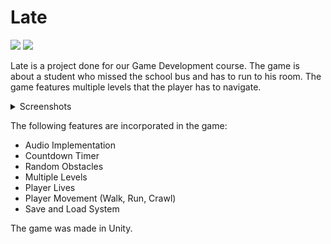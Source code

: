 # Late
<img src="https://img.shields.io/badge/C%23-239120?style=for-the-badge&logo=c-sharp&logoColor=white" /> <img src="https://img.shields.io/badge/Unity-100000?style=for-the-badge&logo=unity&logoColor=white" />

Late is a project done for our Game Development course. The game is about a student who missed the school bus and has to run to his room. The game features multiple levels that the player has to navigate. 

<details>
<summary>Screenshots</summary>

<br>

![Screenshot (513)](https://github.com/Adr029/Late/assets/108637165/bd96cfa5-369d-4a2e-8d8e-97f3f72f355d)
--- 
![Screenshot (519)](https://github.com/Adr029/Late/assets/108637165/ce02099f-178e-4038-9372-9372973511b5)
--- 
![Screenshot (520)](https://github.com/Adr029/Late/assets/108637165/ef647153-9c4c-4294-913e-8106941e4a69)
--- 
![Screenshot (521)](https://github.com/Adr029/Late/assets/108637165/89b19c85-6079-4670-b4ca-d7ab049e55f6)




</details>

The following features are incorporated in the game:

* Audio Implementation
* Countdown Timer
* Random Obstacles
* Multiple Levels
* Player Lives
* Player Movement (Walk, Run, Crawl)
* Save and Load System

The game was made in Unity.

